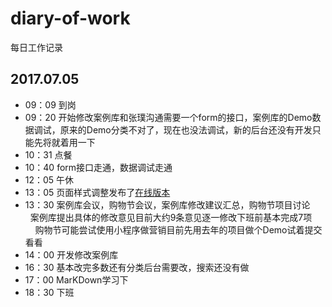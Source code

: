 # diary-of-work
每日工作记录
## 2017.07.05
* 09：09 到岗
* 09：20 开始修改案例库和张璞沟通需要一个form的接口，案例库的Demo数据调试，原来的Demo分类不对了，现在也没法调试，新的后台还没有开发只能先将就着用一下
* 10：31 点餐
* 10：40 form接口走通，数据调试走通
* 12：05 午休
* 13：05 页面样式调整发布了[在线版本](https://htmlcase.kdcer.com)
* 13：30 案例库会议，购物节会议，案例库修改建议汇总，购物节项目讨论
         案例库提出具体的修改意见目前大约9条意见逐一修改下班前基本完成7项
         购物节可能尝试使用小程序做营销目前先用去年的项目做个Demo试着提交看看
* 14：00 开发修改案例库
* 16：30 基本改完多数还有分类后台需要改，搜索还没有做
* 17：00 MarKDown学习下
* 18：30 下班

